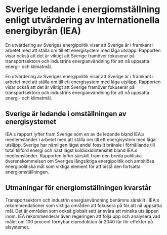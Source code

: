 # Sverige ledande i energiomställning enligt utvärdering av Internationella energibyrån (IEA)

En utvärdering av Sveriges energipolitik visar att Sverige är i framkant i arbetet med att ställa om till ett energisystem med låga utsläpp. Rapporten visar också att det är viktigt att Sverige framöver fokuserar på transportsektorn och industrins energianvändning för att nå uppsatta energi- och klimatmål.

En utvärdering av Sveriges energipolitik visar att Sverige är i framkant i arbetet med att ställa om till ett energisystem med låga utsläpp. Rapporten visar också att det är viktigt att Sverige framöver fokuserar på transportsektorn och industrins energianvändning för att nå uppsatta energi- och klimatmål.

## Sverige är ledande i omställningen av energisystemet

IEA:s rapport lyfter fram Sverige som en av de ledande bland IEA:s medlemsländer i arbetet med att ställa om till ett energisystem med låga utsläpp. Sverige har nämligen lägst andel fossilt bränsle i förhållande till total tillförd energi och näst lägst koldioxidintensitet bland IEA:s medlemsländer. Rapporten lyfter särskilt fram den breda politiska överenskommelsen om Sveriges långsiktiga energipolitik och ambitiösa energipolitiska mål som viktiga element för att bistå den fortsatta energiomställningen.

## Utmaningar för energiomställningen kvarstår

Transportsektorn och industrin energianvändning benämns särskilt i IEA:s rekommendationer som viktiga områden att fokusera på för att nå uppsatta mål. Det är områden som också globalt sett är svåra att minska utsläppen inom. IEA rekommenderar även regeringen att följa upp och analysera vad målet om 100 procent förnybar elproduktion år 2040 får för effekter på elsystemet.
